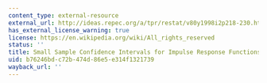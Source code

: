 ```yaml
---
content_type: external-resource
external_url: http://ideas.repec.org/a/tpr/restat/v80y1998i2p218-230.html
has_external_license_warning: true
license: https://en.wikipedia.org/wiki/All_rights_reserved
status: ''
title: Small Sample Confidence Intervals for Impulse Response Functions
uid: b76246bd-c72b-474d-86e5-e314f1321739
wayback_url: ''
---
```

